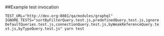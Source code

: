 ##Example test invocation

`TEST_URL="http://dev.org:8081/qa/modules/graphql" IGNORE_TESTS="sortByFilterQuery.test.js,predefinedQuery.test.js,ignoreDefaultQueries.test.js,connectionQuery.test.js,byWeakReferenceQuery.test.js,byTypeQuery.test.js" yarn test
`
